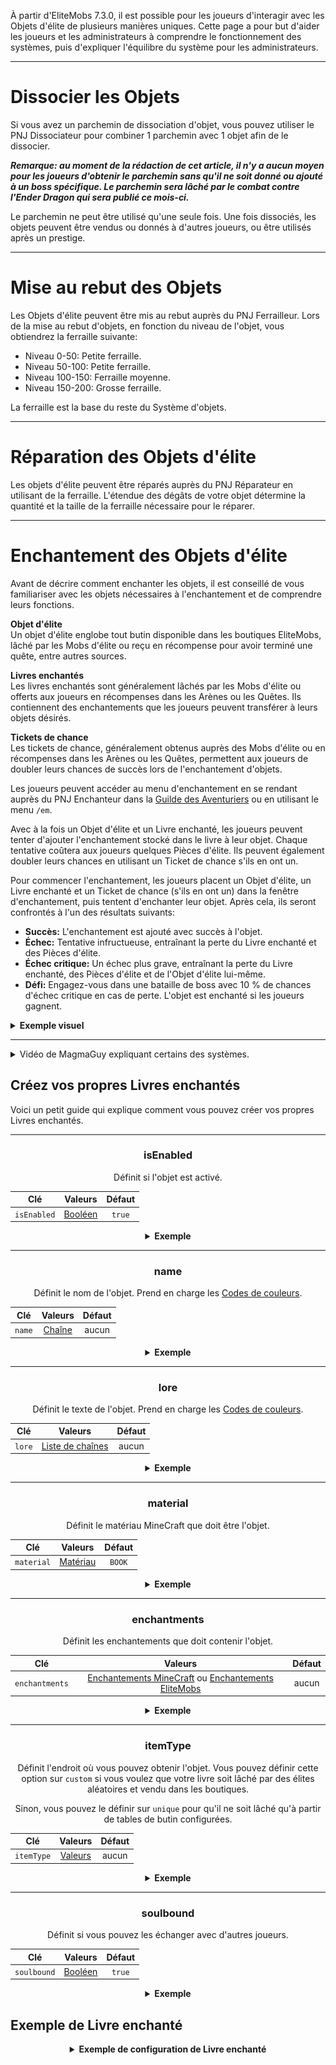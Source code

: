 À partir d'EliteMobs 7.3.0, il est possible pour les joueurs d'interagir avec les Objets d'élite de plusieurs manières
uniques. Cette page a pour but d'aider les joueurs et les administrateurs à comprendre le fonctionnement des systèmes,
puis d'expliquer l'équilibre du système pour les administrateurs.

***

# Dissocier les Objets

Si vous avez un parchemin de dissociation d'objet, vous pouvez utiliser le PNJ Dissociateur pour combiner 1 parchemin
avec 1 objet afin de le dissocier.

***Remarque: au moment de la rédaction de cet article, il n'y a aucun moyen pour les joueurs d'obtenir le parchemin sans
qu'il ne soit donné ou ajouté à un boss spécifique. Le parchemin sera lâché par le combat contre l'Ender Dragon qui sera
publié ce mois-ci.***

Le parchemin ne peut être utilisé qu'une seule fois. Une fois dissociés, les objets peuvent être vendus ou donnés à
d'autres joueurs, ou être utilisés après un prestige.

***

# Mise au rebut des Objets

Les Objets d'élite peuvent être mis au rebut auprès du PNJ Ferrailleur. Lors de la mise au rebut d'objets, en fonction
du niveau de l'objet, vous obtiendrez la ferraille suivante:

- Niveau 0-50: Petite ferraille.
- Niveau 50-100: Petite ferraille.
- Niveau 100-150: Ferraille moyenne.
- Niveau 150-200: Grosse ferraille.

La ferraille est la base du reste du Système d'objets.

***

# Réparation des Objets d'élite

Les objets d'élite peuvent être réparés auprès du PNJ Réparateur en utilisant de la ferraille. L'étendue des dégâts de
votre objet détermine la quantité et la taille de la ferraille nécessaire pour le réparer.

***

# Enchantement des Objets d'élite

Avant de décrire comment enchanter les objets, il est conseillé de vous familiariser avec les objets nécessaires à
l'enchantement et de comprendre leurs fonctions.

**Objet d'élite**
</br>Un objet d'élite englobe tout butin disponible dans les boutiques EliteMobs, lâché par les Mobs d'élite ou reçu en
récompense pour avoir terminé une quête, entre autres sources.

**Livres enchantés**
</br>Les livres enchantés sont généralement lâchés par les Mobs d'élite ou offerts aux joueurs en récompenses dans les
Arènes ou les Quêtes. Ils contiennent des enchantements que les joueurs peuvent transférer à leurs objets désirés.

**Tickets de chance**
</br>Les tickets de chance, généralement obtenus auprès des Mobs d'élite ou en récompenses dans les Arènes ou les
Quêtes, permettent aux joueurs de doubler leurs chances de succès lors de l'enchantement d'objets.

Les joueurs peuvent accéder au menu d'enchantement en se rendant auprès du PNJ Enchanteur dans
la [Guilde des Aventuriers]($language$/elitemobs/adventurers_guild_world.md) ou en utilisant le menu `/em`.

Avec à la fois un Objet d'élite et un Livre enchanté, les joueurs peuvent tenter d'ajouter l'enchantement stocké dans le
livre à leur objet. Chaque tentative coûtera aux joueurs quelques Pièces d'élite. Ils peuvent également doubler leurs
chances en utilisant un Ticket de chance s'ils en ont un.

Pour commencer l'enchantement, les joueurs placent un Objet d'élite, un Livre enchanté et un Ticket de chance (s'ils en
ont un) dans la fenêtre d'enchantement, puis tentent d'enchanter leur objet. Après cela, ils seront confrontés à l'un
des résultats suivants:

- **Succès:** L'enchantement est ajouté avec succès à l'objet.
- **Échec:** Tentative infructueuse, entraînant la perte du Livre enchanté et des Pièces d'élite.
- **Échec critique:** Un échec plus grave, entraînant la perte du Livre enchanté, des Pièces d'élite et de l'Objet
  d'élite lui-même.
- **Défi:** Engagez-vous dans une bataille de boss avec 10 % de chances d'échec critique en cas de perte. L'objet est
  enchanté si les joueurs gagnent.

<details>

<summary><b>Exemple visuel</b></summary>

<div align="center">

<video autoplay loop muted>
  <source src="../../../img/wiki/enchant_example.webm" type="video/webm">
  Votre navigateur ne prend pas en charge la balise vidéo.
</video>

</div>

</details>

***

<details>
  <summary>Vidéo de MagmaGuy expliquant certains des systèmes.</summary>

  <div style="text-align: center;">
    <iframe width="560" height="315" src="https://www.youtube.com/embed/MtfeS6fq0Pw" frameborder="0" allowfullscreen></iframe>
  </div>

</details>

## Créez vos propres Livres enchantés

Voici un petit guide qui explique comment vous pouvez créer vos propres Livres enchantés.

<div align="center">

***

### isEnabled

Définit si l'objet est activé.

| Clé         |       Valeurs       | Défaut |
|-------------|:-------------------:|:------:|
| `isEnabled` | [Booléen](#boolean) | `true` |

<details> 

<summary><b>Exemple</b></summary>

<div align="left">

```yml
isEnabled: true
```

</div>

</details>

***

### name

Définit le nom de l'objet. Prend en charge les [Codes de couleurs](#color_codes).

| Clé    |      Valeurs      | Défaut |
|--------|:-----------------:|:------:|
| `name` | [Chaîne](#string) | aucun  |

<details> 

<summary><b>Exemple</b></summary>

<div align="left">

```yml
name: '&aLivre enchanté personnalisé d'élite'
```

<div align="center">

![create_book_name.jpg](../../../img/wiki/create_book_name.jpg)

</div>

</div>

</details>

***

### lore

Définit le texte de l'objet. Prend en charge les [Codes de couleurs](#color_codes).

| Clé    |             Valeurs              | Défaut |
|--------|:--------------------------------:|:------:|
| `lore` | [Liste de chaînes](#string_list) | aucun  |

<details> 

<summary><b>Exemple</b></summary>

<div align="left">

```yml
lore:
- '&2Utilisez ce livre personnalisé pour'
- '&2enchanter des objets chez l'enchanteur !'
```

<div align="center">

![create_book_lore.jpg](../../../img/wiki/create_book_lore.jpg)

</div>

</div>

</details>

***

### material

Définit le matériau MineCraft que doit être l'objet.

| Clé        |        Valeurs        | Défaut |
|------------|:---------------------:|:------:|
| `material` | [Matériau](#material) | `BOOK` |

<details> 

<summary><b>Exemple</b></summary>

<div align="left">

```yml
material: BOOK
```

<div align="center">

![create_book_material.jpg](../../../img/wiki/create_book_material.jpg)

</div>

</div>

</details>

***

### enchantments

Définit les enchantements que doit contenir l'objet.

| Clé            |                                                                                           Valeurs                                                                                           | Défaut |
|----------------|:-------------------------------------------------------------------------------------------------------------------------------------------------------------------------------------------:|:------:|
| `enchantments` | [Enchantements MineCraft](https://hub.spigotmc.org/javadocs/spigot/org/bukkit/enchantments/Enchantment.html) ou [Enchantements EliteMobs]($language$/elitemobs/custom_enchantments_list.md) | aucun  |

<details> 

<summary><b>Exemple</b></summary>

<div align="left">

```yml
enchantments:
- TREMBLEMENT_DE_TERRE,1
- CHANCE,1
```

<div align="center">

![create_book_enchantments.jpg](../../../img/wiki/create_book_enchantments.jpg)

</div>

</div>

</details>

***

### itemType

Définit l'endroit où vous pouvez obtenir l'objet. Vous pouvez définir cette option sur `custom` si vous voulez que votre
livre soit lâché par des élites aléatoires et vendu dans les boutiques.

Sinon, vous pouvez le définir sur `unique` pour qu'il ne soit lâché qu'à partir de tables de butin configurées.

| Clé        |                              Valeurs                               | Défaut |
|------------|:------------------------------------------------------------------:|:------:|
| `itemType` | [Valeurs]($language$/elitemobs/creating_items.md&section=itemtype) | aucun  |

<details> 

<summary><b>Exemple</b></summary>

<div align="left">

```yml
itemType: custom
```

</div>

</details>

***

### soulbound

Définit si vous pouvez les échanger avec d'autres joueurs.

| Clé         |       Valeurs       | Défaut |
|-------------|:-------------------:|:------:|
| `soulbound` | [Booléen](#boolean) | `true` |

<details> 

<summary><b>Exemple</b></summary>

<div align="left">

```yml
soulbound: true
```

</div>

</details>

</div>

## Exemple de Livre enchanté

<div align="center">

<details> 

<summary><b>Exemple de configuration de Livre enchanté</b></summary>

<div align="left">

```yml
isEnabled: true
material: BOOK
name: '&5Excellent livre enchanté de minage'
lore:
- '&2Utilisé pour enchanter des objets chez l'enchanteur !'
enchantments:
- RÉPARATION,1
- FORAGE,1
itemType: UNIQUE
soulbound: false
```

Comme vous pouvez le constater, la création de vos Livres enchantés n'est pas si compliquée. La plupart des paramètres
sont des paramètres réguliers que vous utiliseriez lors de la création
d'un [objet]($language$/elitemobs/creating_items.md).

Sauf qu'ici, bien sûr, notre objectif principal serait la section `enchantments`. Notre exemple de livre possède un
enchantement MineCraft `RÉPARATION` et un enchantement EliteMobs `FORAGE`.

Cela ferait de notre exemple de livre un excellent livre que vous voudriez utiliser sur une pioche.

</div>

</details>

</div>
